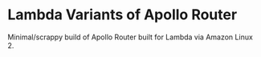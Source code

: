 # Lambda Variants of Apollo Router

Minimal/scrappy build of Apollo Router built for Lambda via Amazon Linux 2.
